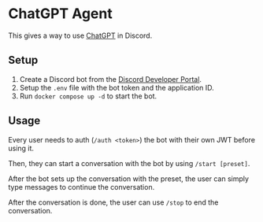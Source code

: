# ChatGPT Agent

This gives a way to use [ChatGPT](https://chat.openai.com/chat) in Discord.

## Setup

1. Create a Discord bot from the [Discord Developer Portal](https://discord.com/developers/applications).
2. Setup the `.env` file with the bot token and the application ID.
3. Run `docker compose up -d` to start the bot.

## Usage

Every user needs to auth (`/auth <token>`) the bot with their own JWT before using it.

Then, they can start a conversation with the bot by using `/start [preset]`.

After the bot sets up the conversation with the preset, the user can simply type messages to continue the conversation.

After the conversation is done, the user can use `/stop` to end the conversation.
